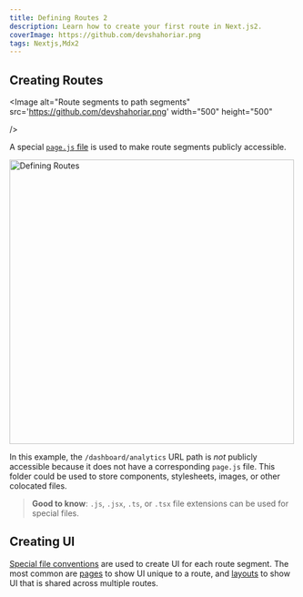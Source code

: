 ```yaml
---
title: Defining Routes 2
description: Learn how to create your first route in Next.js2.
coverImage: https://github.com/devshahoriar.png
tags: Nextjs,Mdx2
---
```



## Creating Routes

<Image
  alt="Route segments to path segments"
  src='https://github.com/devshahoriar.png'
  width="500"
  height="500"
  
/>

A special [`page.js` file](/docs/app/building-your-application/routing/pages) is used to make route segments publicly accessible.

<Image
  alt="Defining Routes"
  src='https://github.com/devshahoriar.png'
  width="500"
  height="500"
/>

In this example, the `/dashboard/analytics` URL path is _not_ publicly accessible because it does not have a corresponding `page.js` file. This folder could be used to store components, stylesheets, images, or other colocated files.

> **Good to know**: `.js`, `.jsx`, `.ts`, or `.tsx` file extensions can be used for special files.

## Creating UI

[Special file conventions](/docs/app/building-your-application/routing#file-conventions) are used to create UI for each route segment. The most common are [pages](/docs/app/building-your-application/routing/pages) to show UI unique to a route, and [layouts](/docs/app/building-your-application/routing/layouts-and-templates#layouts) to show UI that is shared across multiple routes.

